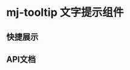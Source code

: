 <script setup>
import quickShow from './components/quickShow.vue'
import propsBody from './data/propsBody'
</script>

# mj-tooltip 文字提示组件

## 快捷展示
<quickShow />

## API文档
<props-table descriptType="Props" :propsBody="propsBody" />
